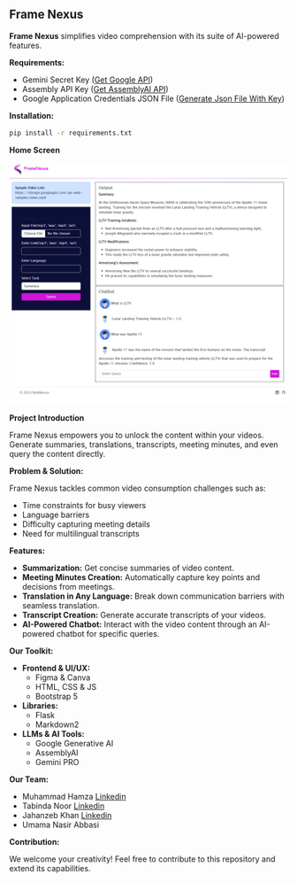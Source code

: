 

## Frame Nexus

**Frame Nexus** simplifies video comprehension with its suite of AI-powered features. 

**Requirements:**

* Gemini Secret Key ([Get Google API](https://developers.google.com/focus/ai-development))
* Assembly API Key ([Get AssemblyAI API](https://www.assemblyai.com/docs/))
* Google Application Credentials JSON File ([Generate Json File With Key](https://developers.google.com/workspace/guides/create-credentials))

**Installation:**

```bash
pip install -r requirements.txt
```
**Home Screen**

![Frame Nexus Demo](demo.png)

**Project Introduction**

Frame Nexus empowers you to unlock the content within your videos. Generate summaries, translations, transcripts, meeting minutes, and even query the content directly. 

**Problem & Solution:**

Frame Nexus tackles common video consumption challenges  such as:

* Time constraints for busy viewers
* Language barriers
* Difficulty capturing meeting details
* Need for multilingual transcripts

**Features:**

* **Summarization:** Get concise summaries of video content.
* **Meeting Minutes Creation:** Automatically capture key points and decisions from meetings.
* **Translation in Any Language:** Break down communication barriers with seamless translation.
* **Transcript Creation:** Generate accurate transcripts of your videos.
* **AI-Powered Chatbot:** Interact with the video content through an AI-powered chatbot for specific queries.

**Our Toolkit:**

* **Frontend & UI/UX:**
    * Figma & Canva
    * HTML, CSS & JS
    * Bootstrap 5
* **Libraries:**
    * Flask
    * Markdown2
* **LLMs & AI Tools:**
    * Google Generative AI
    * AssemblyAI
    * Gemini PRO

**Our Team:**

* Muhammad Hamza [Linkedin](https://www.linkedin.com/pub/dir/Muhammad/Hamza)
* Tabinda Noor [Linkedin](https://pk.linkedin.com/in/tabinda-noor-935429237)
* Jahanzeb Khan [Linkedin](https://www.linkedin.com/pub/dir/Jahanzeb/Khan)
* Umama Nasir Abbasi

**Contribution:**

We welcome your creativity! Feel free to contribute to this repository and extend its capabilities.
